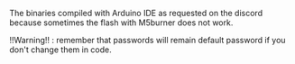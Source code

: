 The binaries compiled with Arduino IDE as requested on the discord because sometimes the flash with M5burner does not work.

!!Warning!! : remember that passwords will remain default password if you don't change them in code.
